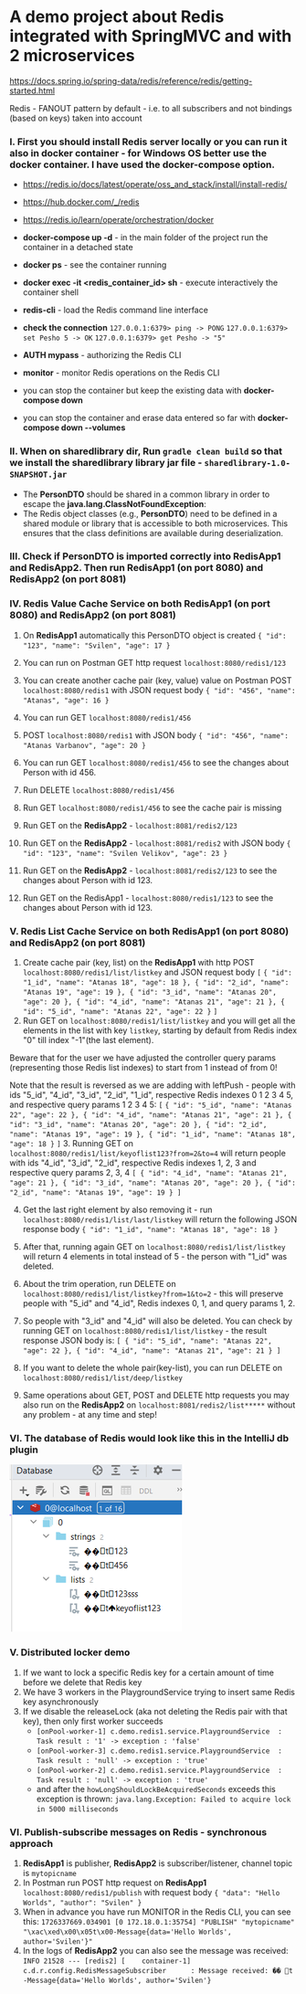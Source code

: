 # A demo project about Redis integrated with SpringMVC and with 2 microservices 

https://docs.spring.io/spring-data/redis/reference/redis/getting-started.html


Redis - FANOUT pattern by default - i.e. to all subscribers and not bindings (based on keys) taken into account 

### I. First you should install Redis server locally or you can run it also in docker container - for Windows OS better use the docker container. I have used the docker-compose option.
- https://redis.io/docs/latest/operate/oss_and_stack/install/install-redis/
- https://hub.docker.com/_/redis
- https://redis.io/learn/operate/orchestration/docker

- **docker-compose up -d**  - in the main folder of the project run the container in a detached state
- **docker ps** - see the container running
- **docker exec -it <redis_container_id> sh** - execute interactively the container shell
- **redis-cli** - load the Redis command line interface
- **check the connection**
`127.0.0.1:6379> ping -> PONG`
`127.0.0.1:6379> set Pesho 5 -> OK`
`127.0.0.1:6379> get Pesho -> "5"`
- **AUTH mypass** - authorizing the Redis CLI
- **monitor** - monitor Redis operations on the Redis CLI
- you can stop the container but keep the existing data with **docker-compose down**
- you can stop the container and erase data entered so far with **docker-compose down --volumes**


### II. When on sharedlibrary dir, Run `gradle clean build` so that we install the sharedlibrary library jar file - `sharedlibrary-1.0-SNAPSHOT.jar`
- The **PersonDTO** should be shared in a common library in order to escape the **java.lang.ClassNotFoundException**:
- The Redis object classes (e.g., **PersonDTO**) need to be defined in a shared module or library that is accessible to both microservices. This ensures that the class definitions are available during deserialization.


### III. Check if PersonDTO is imported correctly into RedisApp1 and RedisApp2. Then run RedisApp1 (on port 8080) and RedisApp2 (on port 8081)


### IV. Redis Value Cache Service on both RedisApp1 (on port 8080) and RedisApp2 (on port 8081)
1. On **RedisApp1** automatically this PersonDTO object is created 
`{
"id": "123",
"name": "Svilen",
"age": 17
}`
2. You can run on Postman GET http request `localhost:8080/redis1/123`


3. You can create another cache pair (key, value) value on Postman POST `localhost:8080/redis1` with JSON request body
`{
"id": "456",
"name": "Atanas",
"age": 16
}`
4. You can run GET `localhost:8080/redis1/456`


5. POST `localhost:8080/redis1` with JSON body
`{
"id": "456",
"name": "Atanas Varbanov",
"age": 20
}`
6. You can run GET `localhost:8080/redis1/456` to see the changes about Person with id 456.


7. Run DELETE `localhost:8080/redis1/456`
8. Run GET `localhost:8080/redis1/456` to see the cache pair is missing


9. Run GET on the **RedisApp2** - `localhost:8081/redis2/123`

10. Run GET on the **RedisApp2** - `localhost:8081/redis2` with JSON body
 `{
 "id": "123",
 "name": "Svilen Velikov",
 "age": 23
 }`
11. Run GET on the **RedisApp2** - `localhost:8081/redis2/123` to see the changes about Person with id 123. 
12. Run GET on the RedisApp1 - `localhost:8080/redis1/123` to see the changes about Person with id 123.


### V. Redis List Cache Service on both RedisApp1 (on port 8080) and RedisApp2 (on port 8081)
1. Create cache pair (key, list) on the **RedisApp1** with http POST `localhost:8080/redis1/list/listkey` and JSON request body
`[`
   `{
   "id": "1_id",
   "name": "Atanas 18",
   "age": 18
   },
   {
   "id": "2_id",
   "name": "Atanas 19",
   "age": 19
   },
   {
   "id": "3_id",
   "name": "Atanas 20",
   "age": 20
   },
   {
   "id": "4_id",
   "name": "Atanas 21",
   "age": 21
   },
   {
   "id": "5_id",
   "name": "Atanas 22",
   "age": 22
   }`
`]`
2. Run GET on `localhost:8080/redis1/list/listkey` and you will get all the elements in the list with key `listkey`, starting by default from Redis index "0" till index "-1"(the last element).

Beware that for the user we have adjusted the controller query params (representing those Redis list indexes) to start from 1 instead of from 0!

Note that the result is reversed as we are adding with leftPush - people with ids "5_id", "4_id", "3_id", "2_id", "1_id", respective Redis indexes 0 1 2 3 4 5, and respective query params 1 2 3 4 5:
`[`
`{
   "id": "5_id",
   "name": "Atanas 22",
   "age": 22
   },
   {
   "id": "4_id",
   "name": "Atanas 21",
   "age": 21
   },
   {
   "id": "3_id",
   "name": "Atanas 20",
   "age": 20
   },
   {
   "id": "2_id",
   "name": "Atanas 19",
   "age": 19
   },
   {
   "id": "1_id",
   "name": "Atanas 18",
   "age": 18
}`
`]`
3. Running GET on `localhost:8080/redis1/list/keyoflist123?from=2&to=4` will return people with ids "4_id", "3_id", "2_id", respective Redis indexes 1, 2, 3 and respective query params 2, 3, 4
`[
   {
   "id": "4_id",
   "name": "Atanas 21",
   "age": 21
   },
   {
   "id": "3_id",
   "name": "Atanas 20",
   "age": 20
   },
   {
   "id": "2_id",
   "name": "Atanas 19",
   "age": 19
   }
]`


4. Get the last right element by also removing it - run `localhost:8080/redis1/list/last/listkey` will return the following JSON response body
`{
   "id": "1_id",
   "name": "Atanas 18",
   "age": 18
}`
5. After that, running again GET on `localhost:8080/redis1/list/listkey` will return 4 elements in total instead of 5 - the person with "1_id" was deleted.


7. About the trim operation, run DELETE on `localhost:8080/redis1/list/listkey?from=1&to=2` - this will preserve people with "5_id" and "4_id", Redis indexes 0, 1, and query params 1, 2.
8. So people with "3_id" and "4_id" will also be deleted. You can check by running GET on `localhost:8080/redis1/list/listkey` - the result response JSON body is:
`[
   {
   "id": "5_id",
   "name": "Atanas 22",
   "age": 22
   },
   {
   "id": "4_id",
   "name": "Atanas 21",
   "age": 21
   }
]`


9. If you want to delete the whole pair(key-list), you can run DELETE on `localhost:8080/redis1/list/deep/listkey`


10. Same operations about GET, POST and DELETE http requests you may also run on the **RedisApp2** on `localhost:8081/redis2/list*****` without any problem - at any time and step!


### VI. The database of Redis would look like this in the IntelliJ db plugin 
![img.png](img.png)


### V. Distributed locker demo
1. If we want to lock a specific Redis key for a certain amount of time before we delete that Redis key
2. We have 3 workers in the PlaygroundService trying to insert same Redis key asynchronously
3. If we disable the releaseLock (aka not deleting the Redis pair with that key), then only first worker succeeds
   - `[onPool-worker-1] c.demo.redis1.service.PlaygroundService  : Task result : '1' -> exception : 'false'`
   - `[onPool-worker-3] c.demo.redis1.service.PlaygroundService  : Task result : 'null' -> exception : 'true'`
   - `[onPool-worker-2] c.demo.redis1.service.PlaygroundService  : Task result : 'null' -> exception : 'true'`
   - and after the `howLongShouldLockBeAcquiredSeconds` exceeds this exception is thrown:  `java.lang.Exception: Failed to acquire lock in 5000 milliseconds`


### VI. Publish-subscribe messages on Redis - synchronous approach
1. **RedisApp1** is publisher, **RedisApp2** is subscriber/listener, channel topic is `mytopicname`
2. In Postman run POST http request on **RedisApp1** `localhost:8080/redis1/publish` with request body 
`{
   "data": "Hello Worlds",
   "author": "Svilen"
}`
3. When in advance you have run MONITOR in the Redis CLI, you can see this: `1726337669.034901 [0 172.18.0.1:35754] "PUBLISH" "mytopicname" "\xac\xed\x00\x05t\x00-Message{data='Hello Worlds', author='Svilen'}"`
4. In the logs of **RedisApp2** you can also see the message was received: `INFO 21528 --- [redis2] [    container-1] c.d.r.config.RedisMessageSubscriber      : Message received: �� t -Message{data='Hello Worlds', author='Svilen'}`